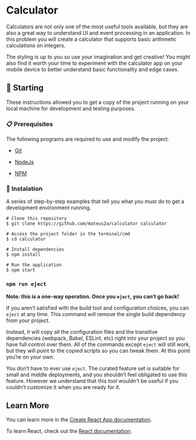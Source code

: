# Calculator

Calculators are not only one of the most useful tools available, but they are also a great way to understand UI and event processing in an application. In this problem you will create a calculator that supports basic arithmetic calculations on integers.

The styling is up to you so use your imagination and get creative! You might also find it worth your time to experiment with the calculator app on your mobile device to better understand basic functionality and edge cases.

## 🚀 Starting

These instructions allowed you to get a copy of the project running on your local machine for development and testing purposes.

### 📋 Prerequisites

The following programs are required to use and modify the project.

- [Git](https://git-scm.com/)

- [NodeJs](https://nodejs.org/en/)

- [NPM](https://nodejs.org/en/)

### 🔧 Instalation

A series of step-by-step examples that tell you what you must do to get a development environment running.

```
# Clone this repository
$ git clone https://github.com/mateus2a/calculator calculator

# Access the project folder in the terminal/cmd
$ cd calculator

# Install dependencies
$ npm install

# Run the application
$ npm start
```

### `npm run eject`

**Note: this is a one-way operation. Once you `eject`, you can’t go back!**

If you aren’t satisfied with the build tool and configuration choices, you can `eject` at any time. This command will remove the single build dependency from your project.

Instead, it will copy all the configuration files and the transitive dependencies (webpack, Babel, ESLint, etc) right into your project so you have full control over them. All of the commands except `eject` will still work, but they will point to the copied scripts so you can tweak them. At this point you’re on your own.

You don’t have to ever use `eject`. The curated feature set is suitable for small and middle deployments, and you shouldn’t feel obligated to use this feature. However we understand that this tool wouldn’t be useful if you couldn’t customize it when you are ready for it.

## Learn More

You can learn more in the [Create React App documentation](https://facebook.github.io/create-react-app/docs/getting-started).

To learn React, check out the [React documentation](https://reactjs.org/).
